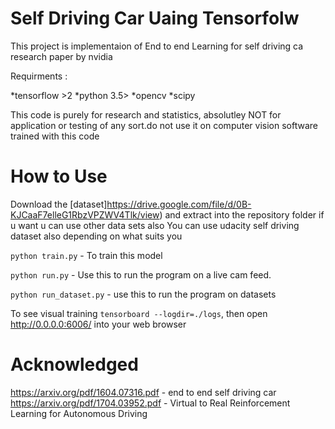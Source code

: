 
# Self Driving Car Uaing Tensorfolw
This project is implementaion of End to end Learning for self driving ca research paper by nvidia

Requirments :

*tensorflow >2
*python 3.5>
*opencv
*scipy


This code is purely for research and statistics, absolutley NOT for application or testing of any sort.do not use  it on computer vision software trained with this code

# How to Use
Download the [dataset]https://drive.google.com/file/d/0B-KJCaaF7elleG1RbzVPZWV4Tlk/view) and extract into the repository folder if u want u can use other  data sets also
You can use udacity self driving dataset also depending on what suits you

`python train.py` - To train this model

`python run.py` - Use this to run the program on a live cam feed.

`python run_dataset.py`  - use this to run the program on datasets

To see visual training
 `tensorboard --logdir=./logs`, then open http://0.0.0.0:6006/ into your web browser
 
 # Acknowledged
 https://arxiv.org/pdf/1604.07316.pdf - end to end self driving car
 https://arxiv.org/pdf/1704.03952.pdf - Virtual to  Real Reinforcement Learning for
Autonomous Driving


